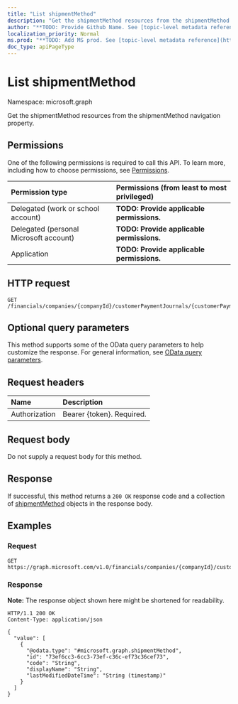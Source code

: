```yaml
---
title: "List shipmentMethod"
description: "Get the shipmentMethod resources from the shipmentMethod navigation property."
author: "**TODO: Provide Github Name. See [topic-level metadata reference](https://msgo.azurewebsites.net/add/document/guidelines/metadata.html#topic-level-metadata)**"
localization_priority: Normal
ms.prod: "**TODO: Add MS prod. See [topic-level metadata reference](https://msgo.azurewebsites.net/add/document/guidelines/metadata.html#topic-level-metadata)**"
doc_type: apiPageType
---
```


# List shipmentMethod
Namespace: microsoft.graph



Get the shipmentMethod resources from the shipmentMethod navigation property.

## Permissions
One of the following permissions is required to call this API. To learn more, including how to choose permissions, see [Permissions](/graph/permissions-reference).

|Permission type|Permissions (from least to most privileged)|
|:---|:---|
|Delegated (work or school account)|**TODO: Provide applicable permissions.**|
|Delegated (personal Microsoft account)|**TODO: Provide applicable permissions.**|
|Application|**TODO: Provide applicable permissions.**|

## HTTP request

<!-- {
  "blockType": "ignored"
}
-->
``` http
GET /financials/companies/{companyId}/customerPaymentJournals/{customerPaymentJournalId}/customerPayments/{customerPaymentId}/customer/shipmentMethod
```

## Optional query parameters
This method supports some of the OData query parameters to help customize the response. For general information, see [OData query parameters](/graph/query-parameters).

## Request headers
|Name|Description|
|:---|:---|
|Authorization|Bearer {token}. Required.|

## Request body
Do not supply a request body for this method.

## Response

If successful, this method returns a `200 OK` response code and a collection of [shipmentMethod](../resources/shipmentmethod.md) objects in the response body.

## Examples

### Request
<!-- {
  "blockType": "request",
  "name": "list_shipmentmethod"
}
-->
``` http
GET https://graph.microsoft.com/v1.0/financials/companies/{companyId}/customerPaymentJournals/{customerPaymentJournalId}/customerPayments/{customerPaymentId}/customer/shipmentMethod
```


### Response
**Note:** The response object shown here might be shortened for readability.
<!-- {
  "blockType": "response",
  "truncated": true,
  "@odata.type": "Collection(microsoft.graph.shipmentMethod)"
}
-->
``` http
HTTP/1.1 200 OK
Content-Type: application/json

{
  "value": [
    {
      "@odata.type": "#microsoft.graph.shipmentMethod",
      "id": "73ef6cc3-6cc3-73ef-c36c-ef73c36cef73",
      "code": "String",
      "displayName": "String",
      "lastModifiedDateTime": "String (timestamp)"
    }
  ]
}
```

